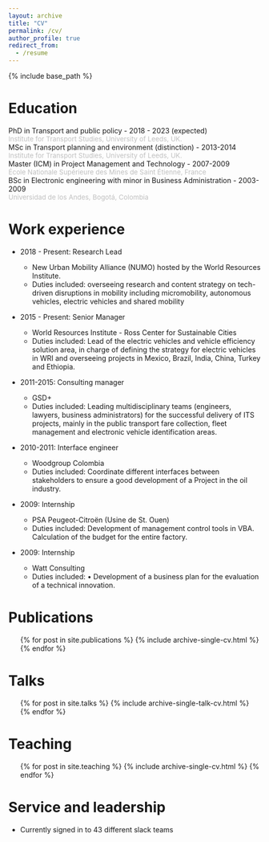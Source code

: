 ```yaml
---
layout: archive
title: "CV"
permalink: /cv/
author_profile: true
redirect_from:
  - /resume
---
```


{% include base_path %}

Education
======
PhD in Transport and public policy - 2018 - 2023 (expected)  
<i class="fas fa-fw fa-graduation-cap"></i><SPAN STYLE="color: silver; font-size: 10pt">Institute for Transport Studies, University of Leeds, UK.</span>  
MSc in Transport planning and environment (distinction) - 2013-2014  
<i class="fas fa-fw fa-graduation-cap"></i><SPAN STYLE="color: silver; font-size: 10pt">Institute for Transport Studies, University of Leeds, UK.</span>   
Master (ICM) in Project Management and Technology - 2007-2009  
<i class="fas fa-fw fa-graduation-cap"></i><SPAN STYLE="color: silver; font-size: 10pt">École Nationale Supérieure des Mines de Saint Étienne, France</span>   
BSc in Electronic engineering with minor in Business Administration - 2003-2009  
<i class="fas fa-fw fa-graduation-cap"></i><SPAN STYLE="color: silver; font-size: 10pt">Universidad de los Andes, Bogotá, Colombia</span> 

Work experience
======
* 2018 - Present: Research Lead
  * New Urban Mobility Alliance (NUMO) hosted by the World Resources Institute.
  * Duties included: overseeing research and content strategy on tech-driven disruptions in mobility including micromobility, autonomous vehicles, electric vehicles and shared mobility

* 2015 - Present: Senior Manager
  * World Resources Institute - Ross Center for Sustainable Cities
  * Duties included: Lead of the electric vehicles and vehicle efficiency solution area, in charge of defining the strategy for electric vehicles in WRI and overseeing projects in Mexico, Brazil, India, China, Turkey and Ethiopia.

* 2011-2015: Consulting manager
  * GSD+
  * Duties included: Leading multidisciplinary teams (engineers, lawyers, business administrators) for the successful delivery of ITS projects, mainly in the public transport fare collection, fleet management and electronic vehicle identification areas.

* 2010-2011: Interface engineer 
  * Woodgroup Colombia
  * Duties included: Coordinate different interfaces between stakeholders to ensure a good development of a Project in the oil industry. 
  
* 2009: Internship 
  * PSA Peugeot-Citroën (Usine de St. Ouen)
  * Duties included: Development of management control tools in VBA. Calculation of the budget for the entire factory.   

* 2009: Internship 
  * Watt Consulting
  * Duties included: •	Development of a business plan for the evaluation of a technical innovation.   

Publications
======
  <ul>{% for post in site.publications %}
    {% include archive-single-cv.html %}
  {% endfor %}</ul>
  
Talks
======
  <ul>{% for post in site.talks %}
    {% include archive-single-talk-cv.html %}
  {% endfor %}</ul>
  
Teaching
======
  <ul>{% for post in site.teaching %}
    {% include archive-single-cv.html %}
  {% endfor %}</ul>
  
Service and leadership
======
* Currently signed in to 43 different slack teams
